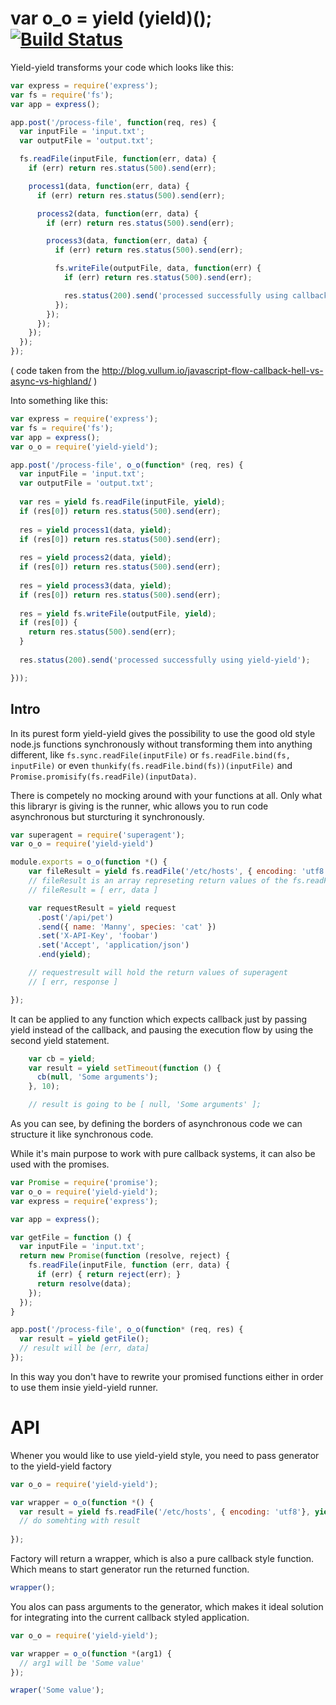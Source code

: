 # var o_o = yield (yield)(); [![Build Status](https://travis-ci.org/nemisj/yield-yield.svg?branch=master)](https://travis-ci.org/nemisj/yield-yield)

Yield-yield transforms your code which looks like this:

```javascript
var express = require('express');  
var fs = require('fs');  
var app = express();

app.post('/process-file', function(req, res) {  
  var inputFile = 'input.txt';
  var outputFile = 'output.txt';

  fs.readFile(inputFile, function(err, data) {
    if (err) return res.status(500).send(err);

    process1(data, function(err, data) {
      if (err) return res.status(500).send(err);

      process2(data, function(err, data) {
        if (err) return res.status(500).send(err);

        process3(data, function(err, data) {
          if (err) return res.status(500).send(err);

          fs.writeFile(outputFile, data, function(err) {
            if (err) return res.status(500).send(err);

            res.status(200).send('processed successfully using callback hell');
          });
        });
      });
    });
  });
});
```
( code taken from the http://blog.vullum.io/javascript-flow-callback-hell-vs-async-vs-highland/ )

Into something like this:

```javascript
var express = require('express');  
var fs = require('fs');  
var app = express();
var o_o = require('yield-yield');

app.post('/process-file', o_o(function* (req, res) {  
  var inputFile = 'input.txt';
  var outputFile = 'output.txt';
  
  var res = yield fs.readFile(inputFile, yield);
  if (res[0]) return res.status(500).send(err);
  
  res = yield process1(data, yield);
  if (res[0]) return res.status(500).send(err);
  
  res = yield process2(data, yield);
  if (res[0]) return res.status(500).send(err);
  
  res = yield process3(data, yield);
  if (res[0]) return res.status(500).send(err);
  
  res = yield fs.writeFile(outputFile, yield);
  if (res[0]) {
    return res.status(500).send(err); 
  }
  
  res.status(200).send('processed successfully using yield-yield');

}));
```

## Intro

In its purest form yield-yield gives the possibility to use the good old style node.js functions synchronously without transforming them into anything different, like `fs.sync.readFile(inputFile)` or `fs.readFile.bind(fs, inputFile)` or even `thunkify(fs.readFile.bind(fs))(inputFile)` and `Promise.promisify(fs.readFile)(inputData)`.

There is competely no mocking around with your functions at all. Only what this libraryr is giving is the runner, whic allows you to run code asynchronous but sturcturing it synchronously.


```javascript
var superagent = require('superagent');
var o_o = require('yield-yield')

module.exports = o_o(function *() {
    var fileResult = yield fs.readFile('/etc/hosts', { encoding: 'utf8'}, yield);
    // fileResult is an array represeting return values of the fs.readFile, 
    // fileResult = [ err, data ]

    var requestResult = yield request
      .post('/api/pet')
      .send({ name: 'Manny', species: 'cat' })
      .set('X-API-Key', 'foobar')
      .set('Accept', 'application/json')
      .end(yield);

    // requestresult will hold the return values of superagent
    // [ err, response ]

});
```

It can be applied to any function which expects callback just by passing yield
instead of the callback, and pausing the execution flow by using the second yield statement. 

```javascript
    var cb = yield;
    var result = yield setTimeout(function () {
      cb(null, 'Some arguments');
    }, 10);

    // result is going to be [ null, 'Some arguments' ];
```

As you can see, by defining the borders of asynchronous code we can structure it like synchronous code.

While it's main purpose to work with pure callback systems, it can also be used with the promises.

```javascript
var Promise = require('promise');
var o_o = require('yield-yield');
var express = require('express');

var app = express();

var getFile = function () {
  var inputFile = 'input.txt';
  return new Promise(function (resolve, reject) {
    fs.readFile(inputFile, function (err, data) {
      if (err) { return reject(err); }
      return resolve(data);
    });
  });
}

app.post('/process-file', o_o(function* (req, res) {
  var result = yield getFile();
  // result will be [err, data]
});
```

In this way you don't have to rewrite your promised functions either in order to use them insie yield-yield runner.

# API

Whener you would like to use yield-yield style, you need to pass generator to the yield-yield factory  

```javascript
var o_o = require('yield-yield');

var wrapper = o_o(function *() {
  var result = yield fs.readFile('/etc/hosts', { encoding: 'utf8'}, yield);
  // do somehting with result
  
});

```

Factory will return a wrapper, which is also a pure callback style function.
Which means to start generator run the returned function.

```javascript
wrapper();
```

You alos can pass arguments to the generator, which makes it ideal solution for integrating into the current callback styled application.

```javascript
var o_o = require('yield-yield');

var wrapper = o_o(function *(arg1) {
  // arg1 will be 'Some value'
});

wraper('Some value');
```

